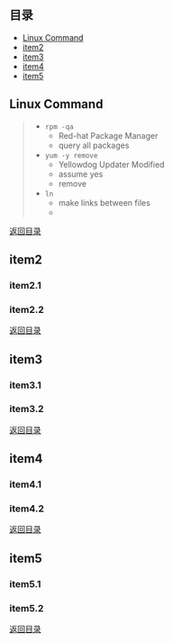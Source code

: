 ## <span id="jump0">目录<span>
  
  * [Linux Command](#jump1)
  * [item2](#jump2)
  * [item3](#jump3)
  * [item4](#jump4)
  * [item5](#jump5)

## <span id="jump1">Linux Command<span>

  > 
  > * `rpm -qa` 
  >    * Red-hat Package Manager
  >    * query all packages
  > * `yum -y remove`
  >    * Yellowdog Updater Modified
  >    * assume yes
  >    * remove
  > * `ln`
  >    * make links between files
  >    * 
  
[返回目录](#jump0)


## <span id="jump2">item2<span>
  
  ### item2.1
 
  ### item2.2
  
 
[返回目录](#jump0)

## <span id="jump3">item3<span>
  
  ### item3.1
 
  ### item3.2

[返回目录](#jump0)

## <span id="jump4">item4<span>
  
  ### item4.1
 
  ### item4.2

[返回目录](#jump0)


## <span id="jump5">item5<span>
  
  ### item5.1
 
  ### item5.2
  
[返回目录](#jump0)
